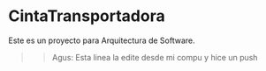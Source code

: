# CintaTransportadora
Este es un proyecto para Arquitectura de Software.


>> Agus: Esta linea la edite desde mi compu y hice un push
 
